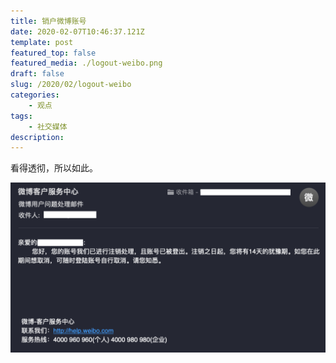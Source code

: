 ```yaml
---
title: 销户微博账号
date: 2020-02-07T10:46:37.121Z
template: post
featured_top: false
featured_media: ./logout-weibo.png
draft: false
slug: /2020/02/logout-weibo
categories: 
    - 观点
tags:
    - 社交媒体
description: 
---
```


看得透彻，所以如此。

<!-- endExcerpt -->

![logout-weibo](./logout-weibo.png)
